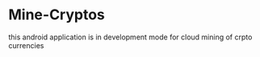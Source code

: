 # Mine-Cryptos
this android application is in development mode for cloud mining of crpto currencies

